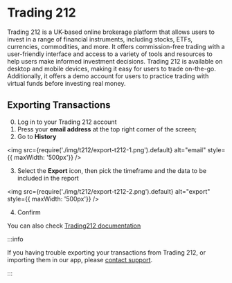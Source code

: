 # Trading 212

Trading 212 is a UK-based online brokerage platform that allows users to invest in a range of financial instruments, including stocks, ETFs, currencies, commodities, and more. It offers commission-free trading with a user-friendly interface and access to a variety of tools and resources to help users make informed investment decisions. Trading 212 is available on desktop and mobile devices, making it easy for users to trade on-the-go. Additionally, it offers a demo account for users to practice trading with virtual funds before investing real money.

## Exporting Transactions

0. Log in to your Trading 212 account
1. Press your **email address** at the top right corner of the screen;
2. Go to **History**

<img
src={require('./img/t212/export-t212-1.png').default}
alt="email"
style={{ maxWidth: '500px'}}
/>

3. Select the **Export** icon, then pick the timeframe and the data to be included in the report

<img
src={require('./img/t212/export-t212-2.png').default}
alt="export"
style={{ maxWidth: '500px'}}
/>

4. Confirm

You can also check [Trading212 documentation](https://helpcentre.trading212.com/hc/en-us/articles/360016898917-Can-I-export-the-trading-data-from-my-account-)

:::info

If you having trouble exporting your transactions from Trading 212, or importing them in our app, please [contact support](mailto:support@wonder.money).

:::
